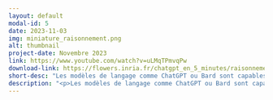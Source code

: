 ```yaml
---
layout: default
modal-id: 5
date: 2023-11-03
img: miniature_raisonnement.png
alt: thumbnail
project-date: Novembre 2023
link: https://www.youtube.com/watch?v=uLMqTPmvqPw
download-link: https://flowers.inria.fr/chatgpt_en_5_minutes/raisonnement.mov
short-desc: "Les modèles de langage comme ChatGPT ou Bard sont capables de tenir des raisonnements simples pour résoudre un problème donné. Cependant, il est parfois nécessaire d'avoir recours à différentes techniques de prompting avancé."
description: "<p>Les modèles de langage comme ChatGPT ou Bard sont capables de tenir des raisonnements simples pour résoudre un problème donné. Cependant, il est parfois nécessaire d'avoir recours à différentes techniques de prompting avancé pour les aider à organiser de tels raisonnements. Dans cette vidéo, nous verrons quelques unes de ces techniques (par exemple les chaînes de pensées) et discuterons de l'origine et des limites de ces capacités à raisonner.</p>"
---
```

